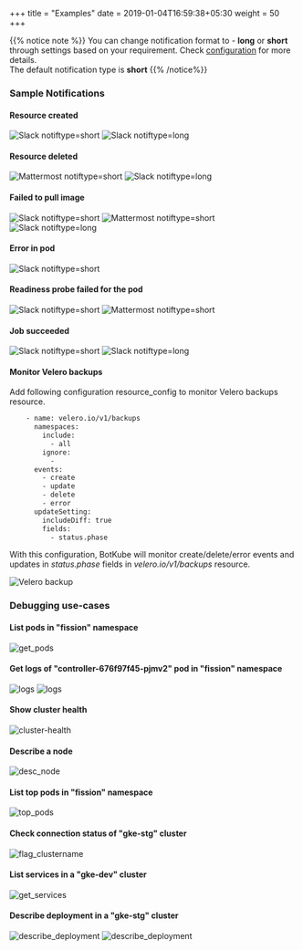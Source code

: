 +++
title = "Examples"
date = 2019-01-04T16:59:38+05:30
weight = 50
+++

{{% notice note %}}
You can change notification format to - **long** or **short** through settings based on your requirement. Check [configuration](/configuration) for more details.<br>
The default notification type is **short**
{{% /notice%}}



### Sample Notifications

#### Resource created

![](/images/create_sh.png "Slack notiftype=short")
![](/images/create.png "Slack notiftype=long")

#### Resource deleted

![](/images/mm_delete_sh.png "Mattermost notiftype=short")
![](/images/delete.png "Slack notiftype=long")

#### Failed to pull image

![](/images/image_failed_sh.png "Slack notiftype=short")
![](/images/mm_image_failed_sh.png "Mattermost notiftype=short")
![](/images/image-failed.png "Slack notiftype=long")

#### Error in pod

![](/images/error_sh.png "Slack notiftype=short")

#### Readiness probe failed for the pod

![](/images/readiness_sh.png "Slack notiftype=short")
![](/images/mm_readiness_sh.png "Mattermost notiftype=short")

#### Job succeeded

![](/images/job_success_sh.png "Slack notiftype=short")
![](/images/job_success.png "Slack notiftype=long")

#### Monitor Velero backups

Add following configuration resource_config to monitor Velero backups resource.

```bash
    - name: velero.io/v1/backups
      namespaces:
        include:
          - all
        ignore:
          -
      events:
        - create
        - update
        - delete
        - error
      updateSetting:
        includeDiff: true
        fields:
          - status.phase
```

With this configuration, BotKube will monitor create/delete/error events and updates in _status.phase_ fields in _velero.io/v1/backups_ resource.

![](/images/velero_backup.png "Velero backup")

### Debugging use-cases

#### List pods in "fission" namespace

![get_pods](/images/get_pods.png)

#### Get logs of "controller-676f97f45-pjmv2" pod in "fission" namespace

![logs](/images/logs.png)
![logs](/images/mm_logs.png)

#### Show cluster health

![cluster-health](/images/cluster-health.png)

#### Describe a node

![desc_node](/images/desc_node.png)

#### List top pods in "fission" namespace

![top_pods](/images/top_pods.png)

#### Check connection status of "gke-stg" cluster

![flag_clustername](/images/flag_clustername_ping.png)

#### List services in a "gke-dev" cluster

![get_services](/images/get_services.png)

#### Describe deployment in a "gke-stg" cluster

![describe_deployment](/images/desc_deployment.png)
![describe_deployment](/images/mm_describe.png)

